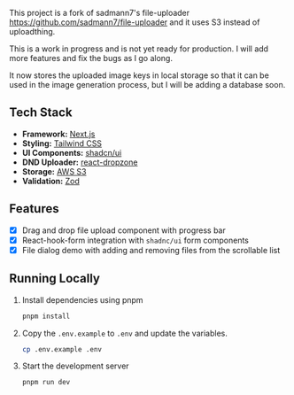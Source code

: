This project is a fork of sadmann7's file-uploader https://github.com/sadmann7/file-uploader and it uses S3 instead of uploadthing.

This is a work in progress and is not yet ready for production. I will add more features and fix the bugs as I go along.

It now stores the uploaded image keys in local storage so that it can be used in the image generation process, but I will be adding a database soon.

## Tech Stack

- **Framework:** [Next.js](https://nextjs.org)
- **Styling:** [Tailwind CSS](https://tailwindcss.com)
- **UI Components:** [shadcn/ui](https://ui.shadcn.com)
- **DND Uploader:** [react-dropzone](https://react-dropzone.js.org/)
- **Storage:** [AWS S3](https://aws.amazon.com/s3/)
- **Validation:** [Zod](https://zod.dev)

## Features
- [x] Drag and drop file upload component with progress bar
- [x] React-hook-form integration with `shadnc/ui` form components
- [x] File dialog demo with adding and removing files from the scrollable list

## Running Locally

1. Install dependencies using pnpm

   ```bash
   pnpm install
   ```

2. Copy the `.env.example` to `.env` and update the variables.

   ```bash
   cp .env.example .env
   ```

3. Start the development server

   ```bash
   pnpm run dev
   ```

